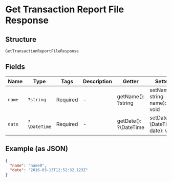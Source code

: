 
# Get Transaction Report File Response

## Structure

`GetTransactionReportFileResponse`

## Fields

| Name | Type | Tags | Description | Getter | Setter |
|  --- | --- | --- | --- | --- | --- |
| `name` | `?string` | Required | - | getName(): ?string | setName(?string name): void |
| `date` | `?\DateTime` | Required | - | getDate(): ?\DateTime | setDate(?\DateTime date): void |

## Example (as JSON)

```json
{
  "name": "name0",
  "date": "2016-03-13T12:52:32.123Z"
}
```

